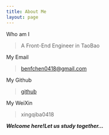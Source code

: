 ```yaml
---
title: About Me
layout: page
---
```


Who am I

> A Front-End Engineer in TaoBao

My Email

> benfchen0418@gmail.com

My Github

> [github](https://github.com/weekeight)

My WeiXin

> xingqiba0418

***Welcome here!Let us study together...***
